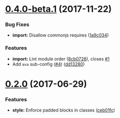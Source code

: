 <a name="0.4.0-beta.1"></a>
# [0.4.0-beta.1](https://github.com/LukasHechenberger/eslint-config-lsage/compare/v0.2.0...v0.4.0-beta.1) (2017-11-22)


### Bug Fixes

* **import:** Disallow commonjs requires ([1a9c034](https://github.com/LukasHechenberger/eslint-config-lsage/commit/1a9c034))


### Features

* **import:** Lint module order ([8cb0726](https://github.com/LukasHechenberger/eslint-config-lsage/commit/8cb0726)), closes [#1](https://github.com/LukasHechenberger/eslint-config-lsage/issues/1)
* Add `ava` sub-config ([#4](https://github.com/LukasHechenberger/eslint-config-lsage/issues/4)) ([dd13280](https://github.com/LukasHechenberger/eslint-config-lsage/commit/dd13280))



<a name="0.2.0"></a>
# [0.2.0](https://github.com/LukasHechenberger/eslint-config-lsage/compare/ceb01fc...v0.2.0) (2017-06-29)


### Features

* **style:** Enforce padded blocks in classes ([ceb01fc](https://github.com/LukasHechenberger/eslint-config-lsage/commit/ceb01fc))




